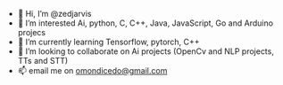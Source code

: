 - 👋 Hi, I’m @zedjarvis
- 👀 I’m interested Ai, python, C, C++, Java, JavaScript, Go and Arduino projecs
- 🌱 I’m currently learning Tensorflow, pytorch, C++
- 💞️ I’m looking to collaborate on Ai projects (OpenCv and NLP projects, TTs and STT)
- 📫 email me on omondicedo@gmail.com

<!---
zedjarvis/zedjarvis is a ✨ special ✨ repository because its `README.md` (this file) appears on your GitHub profile.
You can click the Preview link to take a look at your changes.
--->
